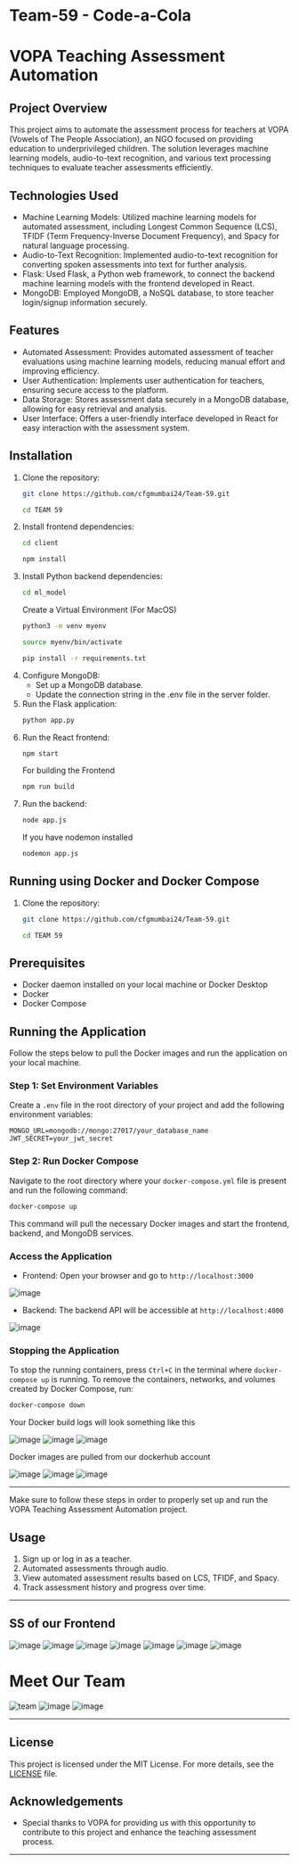 # Team-59 - Code-a-Cola
# VOPA Teaching Assessment Automation

## Project Overview
This project aims to automate the assessment process for teachers at VOPA (Vowels of The People Association), an NGO focused on providing education to underprivileged children. The solution leverages machine learning models, audio-to-text recognition, and various text processing techniques to evaluate teacher assessments efficiently.

## Technologies Used
- Machine Learning Models: Utilized machine learning models for automated assessment, including Longest Common Sequence (LCS), TFIDF (Term Frequency-Inverse Document Frequency), and Spacy for natural language processing.
- Audio-to-Text Recognition: Implemented audio-to-text recognition for converting spoken assessments into text for further analysis.
- Flask: Used Flask, a Python web framework, to connect the backend machine learning models with the frontend developed in React.
- MongoDB: Employed MongoDB, a NoSQL database, to store teacher login/signup information securely.

## Features
- Automated Assessment: Provides automated assessment of teacher evaluations using machine learning models, reducing manual effort and improving efficiency.
- User Authentication: Implements user authentication for teachers, ensuring secure access to the platform.
- Data Storage: Stores assessment data securely in a MongoDB database, allowing for easy retrieval and analysis.
- User Interface: Offers a user-friendly interface developed in React for easy interaction with the assessment system.


## Installation
1. Clone the repository: 
   ```bash
   git clone https://github.com/cfgmumbai24/Team-59.git
   ```
   ```bash
   cd TEAM 59
   ```
2. Install frontend dependencies: 
    ```bash
   cd client
   ```
   ```bash
   npm install
   ```
3. Install Python backend dependencies:
    ```bash
    cd ml_model
    ```
    Create a Virtual Environment (For MacOS)
     ```bash
    python3 -m venv myenv
    ```
      ```bash
    source myenv/bin/activate
    ```
    ```bash
    pip install -r requirements.txt
    ```
5. Configure MongoDB: 
   - Set up a MongoDB database.
   - Update the connection string in the .env file in the server folder.
6. Run the Flask application: 
   ```bash
   python app.py
   ```
7. Run the React frontend: 
   ```bash
   npm start
   ```
   For building the Frontend
   ```bash
   npm run build
   ```
8. Run the backend: 
   ```bash
   node app.js
   ```
   If you have nodemon installed
   ```bash
   nodemon app.js
   ```
## Running using Docker and Docker Compose

1. Clone the repository: 
   ```bash
   git clone https://github.com/cfgmumbai24/Team-59.git
   ```
   ```bash
   cd TEAM 59
   ```
## Prerequisites

- Docker daemon installed on your local machine or Docker Desktop
- Docker
- Docker Compose


## Running the Application

Follow the steps below to pull the Docker images and run the application on your local machine.

### Step 1: Set Environment Variables

Create a `.env` file in the root directory of your project and add the following environment variables:

```env
MONGO_URL=mongodb://mongo:27017/your_database_name
JWT_SECRET=your_jwt_secret
```

### Step 2: Run Docker Compose

Navigate to the root directory where your `docker-compose.yml` file is present and run the following command:

```sh
docker-compose up
```

This command will pull the necessary Docker images and start the frontend, backend, and MongoDB services.

### Access the Application

- Frontend: Open your browser and go to `http://localhost:3000`

![image](https://github.com/harshnayangithub/Striver_Sheet_DSA/assets/126700987/7dcb6b2f-e11f-4f81-9761-756decd052c0)

- Backend: The backend API will be accessible at `http://localhost:4000`

![image](https://github.com/harshnayangithub/Striver_Sheet_DSA/assets/126700987/b7953c8b-f1ae-4680-860a-b40f358f68e2)

### Stopping the Application

To stop the running containers, press `Ctrl+C` in the terminal where `docker-compose up` is running. To remove the containers, networks, and volumes created by Docker Compose, run:

```sh
docker-compose down
```

 Your Docker build logs will look something like this 

![image](https://github.com/harshnayangithub/Striver_Sheet_DSA/assets/126700987/b69ca0cf-06de-4401-9161-791f5a7533a5)
![image](https://github.com/harshnayangithub/Striver_Sheet_DSA/assets/126700987/c1392afc-3c6f-4a1b-9793-82754a209658)
![image](https://github.com/harshnayangithub/Striver_Sheet_DSA/assets/126700987/3e46efe4-91cc-46bf-aa4f-979b492deb34)

 Docker images are pulled from our dockerhub account
 
![image](https://github.com/harshnayangithub/Striver_Sheet_DSA/assets/126700987/4fb75d29-a01f-4315-ac31-85dbc6d0e8be)
![image](https://github.com/harshnayangithub/Striver_Sheet_DSA/assets/126700987/a7e3adb7-9ba1-4234-bdae-6f97f0ad3ad2)
![image](https://github.com/harshnayangithub/Striver_Sheet_DSA/assets/126700987/2ea1a657-49ec-4bb2-8a79-b77d6f41dc31)




---

Make sure to follow these steps in order to properly set up and run the VOPA Teaching Assessment Automation project.

## Usage
1. Sign up or log in as a teacher.
2. Automated assessments through audio.
3. View automated assessment results based on LCS, TFIDF, and Spacy.
4. Track assessment history and progress over time.

---
## SS of our Frontend
![image](https://github.com/harshnayangithub/Navjeevan/assets/126700987/c0995c6e-4929-4962-831a-dcb16eeb6032)
![image](https://github.com/harshnayangithub/Navjeevan/assets/126700987/4ea7753d-0ce5-4900-8b2b-9363a018568f)
![image](https://github.com/harshnayangithub/Navjeevan/assets/126700987/fdae9aaa-d174-41dc-adbd-02e6e02d7a8b)
![image](https://github.com/harshnayangithub/Navjeevan/assets/126700987/e3f39034-0978-4322-8eb7-e1698995dd09)
![image](https://github.com/harshnayangithub/Navjeevan/assets/126700987/2a2eeeb4-5592-4a8c-9e18-f2befc041b4a)
![image](https://github.com/harshnayangithub/Navjeevan/assets/126700987/641242f6-6dc8-4853-a3e9-72a04879eec0)
![image](https://github.com/harshnayangithub/Navjeevan/assets/126700987/60ad5e9a-fe03-49bf-8fbd-40408f071e82)

# Meet Our Team

![team](https://github.com/harshnayangithub/Navjeevan/assets/126700987/22ceba2a-a421-4c08-a909-e33131bc15aa)
![image](https://github.com/harshnayangithub/Striver_Sheet_DSA/assets/126700987/ce2e7d6a-1527-4ead-884d-d10da8e8eca9)
![image](https://github.com/harshnayangithub/Striver_Sheet_DSA/assets/126700987/6e3542a5-5150-48ac-bc14-eff3295eb113)

---
## License
This project is licensed under the MIT License. For more details, see the [LICENSE](LICENSE) file.

## Acknowledgements
- Special thanks to VOPA for providing us with this opportunity to contribute to this project and enhance the teaching assessment process.
---
